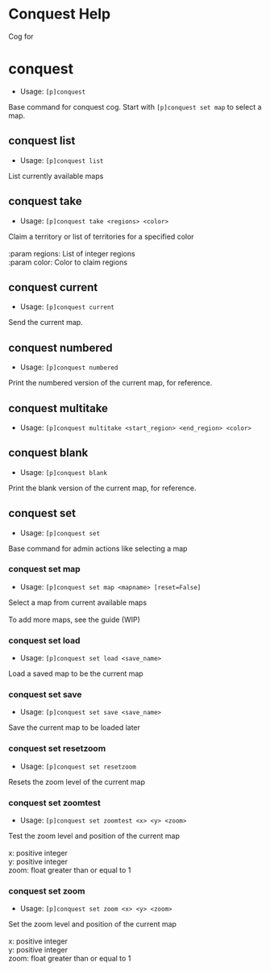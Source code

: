 # Conquest Help

Cog for

# conquest
 - Usage: `[p]conquest `

Base command for conquest cog. Start with `[p]conquest set map` to select a map.

## conquest list
 - Usage: `[p]conquest list `

List currently available maps

## conquest take
 - Usage: `[p]conquest take <regions> <color> `

Claim a territory or list of territories for a specified color<br/><br/>:param regions: List of integer regions<br/>:param color: Color to claim regions

## conquest current
 - Usage: `[p]conquest current `

Send the current map.

## conquest numbered
 - Usage: `[p]conquest numbered `

Print the numbered version of the current map, for reference.

## conquest multitake
 - Usage: `[p]conquest multitake <start_region> <end_region> <color> `



## conquest blank
 - Usage: `[p]conquest blank `

Print the blank version of the current map, for reference.

## conquest set
 - Usage: `[p]conquest set `

Base command for admin actions like selecting a map

### conquest set map
 - Usage: `[p]conquest set map <mapname> [reset=False] `

Select a map from current available maps<br/><br/>To add more maps, see the guide (WIP)

### conquest set load
 - Usage: `[p]conquest set load <save_name> `

Load a saved map to be the current map

### conquest set save
 - Usage: `[p]conquest set save <save_name> `

Save the current map to be loaded later

### conquest set resetzoom
 - Usage: `[p]conquest set resetzoom `

Resets the zoom level of the current map

### conquest set zoomtest
 - Usage: `[p]conquest set zoomtest <x> <y> <zoom> `

Test the zoom level and position of the current map<br/><br/>x: positive integer<br/>y: positive integer<br/>zoom: float greater than or equal to 1

### conquest set zoom
 - Usage: `[p]conquest set zoom <x> <y> <zoom> `

Set the zoom level and position of the current map<br/><br/>x: positive integer<br/>y: positive integer<br/>zoom: float greater than or equal to 1

